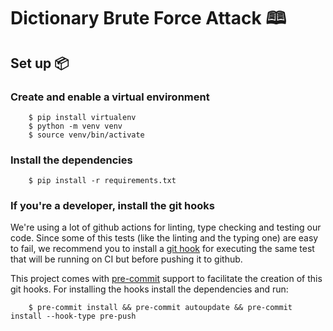 # Dictionary Brute Force Attack 🕮

## Set up 📦

### Create and enable a virtual environment

```
    $ pip install virtualenv
    $ python -m venv venv
    $ source venv/bin/activate
```

### Install the dependencies

```
    $ pip install -r requirements.txt
```

### If you're a developer, install the git hooks
We're using a lot of github actions for linting, type checking and testing our code. 
Since some of this tests (like the linting and the typing one) are easy to fail, we recommend you to install a [git hook](https://githooks.com/) for executing the same test that will be running on CI but before pushing it to github.

This project comes with [pre-commit](https://pre-commit.com/) support to facilitate the creation of this git hooks. For installing the hooks install the dependencies and run:

```
    $ pre-commit install && pre-commit autoupdate && pre-commit install --hook-type pre-push
```
